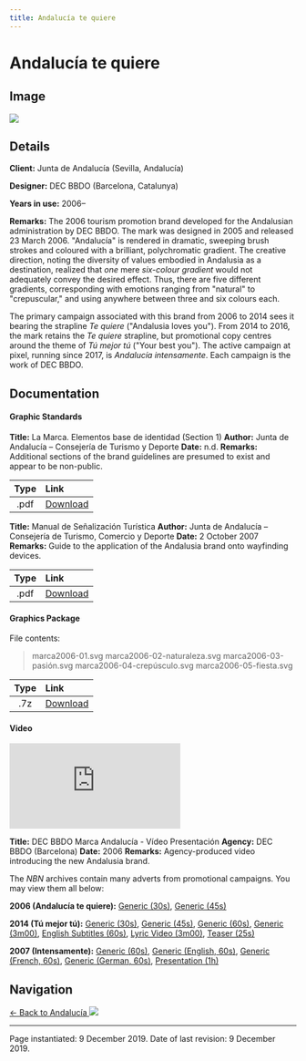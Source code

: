 ```yaml
---
title: Andalucía te quiere
---
```


# Andalucía te quiere

## Image

<img src="/assets/EU/ES/AN/ANDTUR06_pane.png" class="focus-image">

## Details

**Client:** Junta de Andalucía (Sevilla, Andalucía)

**Designer:** DEC BBDO (Barcelona, Catalunya)

**Years in use:** 2006–

**Remarks:** The 2006 tourism promotion brand developed for the Andalusian administration by DEC BBDO. The mark was designed in 2005 and released 23 March 2006. "Andalucía" is rendered in dramatic, sweeping brush strokes and coloured with a brilliant, polychromatic gradient. The creative direction, noting the diversity of values embodied in Andalusia as a destination, realized that *one* mere *six-colour gradient* would not adequately convey the desired effect. Thus, there are five different gradients, corresponding with emotions ranging from "natural" to "crepuscular," and using anywhere between three and six colours each. 

The primary campaign associated with this brand from 2006 to 2014 sees it bearing the strapline *Te quiere* ("Andalusia loves you"). From 2014 to 2016, the mark retains the *Te quiere* strapline, but promotional copy centres around the theme of *Tú mejor tú* ("Your best you"). The active campaign at pixel, running since 2017, is *Andalucía intensamente*. Each campaign is the work of DEC BBDO.

## Documentation

#### Graphic Standards

**Title:** La Marca. Elementos base de identidad (Section 1)
**Author:** Junta de Andalucía – Consejería de Turismo y Deporte
**Date:** n.d.
**Remarks:** Additional sections of the brand guidelines are presumed to exist and appear to be non-public.

| Type | Link |
| :---: | :--- |
| .pdf | [Download](/assets/EU/ES/AN/ANDTUR06/Manual_marcaOK.pdf) |

**Title:** Manual de Señalización Turística
**Author:** Junta de Andalucía – Consejería de Turismo, Comercio y Deporte
**Date:** 2 October 2007
**Remarks:** Guide to the application of the Andalusia brand onto wayfinding devices.

| Type | Link |
| :---: | :--- |
| .pdf | [Download](/assets/EU/ES/AN/ANDTUR06/andalucia.pdf) |

#### Graphics Package

File contents:
> marca2006-01.svg
> marca2006-02-naturaleza.svg
> marca2006-03-pasión.svg
> marca2006-04-crepúsculo.svg
> marca2006-05-fiesta.svg

| Type | Link |
| :---: | :--- |
| .7z | [Download](/assets/EU/ES/AN/ANDTUR06/marca2006.7z) |

#### Video
<div class="yt-container"><iframe src="https://www.youtube-nocookie.com/embed/qhsCJw95bIo?controls=0" frameborder="0" allow="accelerometer; autoplay; encrypted-media; gyroscope; picture-in-picture" allowfullscreen class="yt-video"></iframe></div>

**Title:** DEC BBDO Marca Andalucía - Vídeo Presentación
**Agency:** DEC BBDO (Barcelona)
**Date:** 2006
**Remarks:** Agency-produced video introducing the new Andalusia brand.

The *NBN* archives contain many adverts from promotional campaigns. You may view them all below:

**2006 (Andalucía te quiere):** [Generic (30s)](https://youtu.be/Zfip20oM_K0), [Generic (45s)](https://youtu.be/QcUZ7JVs4Kk)

**2014 (Tú mejor tú):** [Generic (30s)](https://youtu.be/rI4WrN5__jQ), [Generic (45s)](https://youtu.be/1_u-H5CsgqE), [Generic (60s)](https://youtu.be/onn6nQkimQA), [Generic (3m00)](https://youtu.be/PHR6LnI6ED0), [English Subtitles (60s)](https://youtu.be/USlgvs6sB5E), [Lyric Video (3m00)](https://youtu.be/6ueGjmPwOk8), [Teaser (25s)](https://youtu.be/Dndhm2kn9AU)

**2007 (Intensamente):** [Generic (60s)](https://youtu.be/c4r3JBzzntQ), [Generic (English, 60s)](https://youtu.be/Tzs9J7fdK1Y), [Generic (French, 60s)](https://youtu.be/JWgq5wllN-8), [Generic (German, 60s)](https://youtu.be/u35cASFHKao), [Presentation (1h)](https://www.youtube.com/watch?v=-O3iQYsD-p4)

## Navigation

[← Back to Andalucía <img src="/images/FlagKit/EU/ES/AN/AN@2x.png" class="flagkit">](../AN.html)

---

Page instantiated: 9 December 2019.
Date of last revision: 9 December 2019.